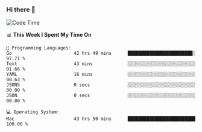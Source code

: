 ### Hi there 👋

<!--
**CrazyCollin/crazycollin** is a ✨ _special_ ✨ repository because its `README.md` (this file) appears on your GitHub profile.

Here are some ideas to get you started:

- 🔭 I’m currently working on ...
- 🌱 I’m currently learning ...
- 👯 I’m looking to collaborate on ...
- 🤔 I’m looking for help with ...
- 💬 Ask me about ...
- 📫 How to reach me: ...
- 😄 Pronouns: ...
- ⚡ Fun fact: ...
-->

<!--START_SECTION:waka-->
![Code Time](http://img.shields.io/badge/Code%20Time-5%2C253%20hrs%2057%20mins-blue)

📊 **This Week I Spent My Time On** 

```text
💬 Programming Languages: 
Go                       42 hrs 49 mins      ████████████████████████░   97.71 % 
Text                     43 mins             ░░░░░░░░░░░░░░░░░░░░░░░░░   01.66 % 
YAML                     16 mins             ░░░░░░░░░░░░░░░░░░░░░░░░░   00.63 % 
JSON5                    0 secs              ░░░░░░░░░░░░░░░░░░░░░░░░░   00.00 % 
JSON                     0 secs              ░░░░░░░░░░░░░░░░░░░░░░░░░   00.00 % 

💻 Operating System: 
Mac                      43 hrs 50 mins      █████████████████████████   100.00 % 
```


<!--END_SECTION:waka-->

